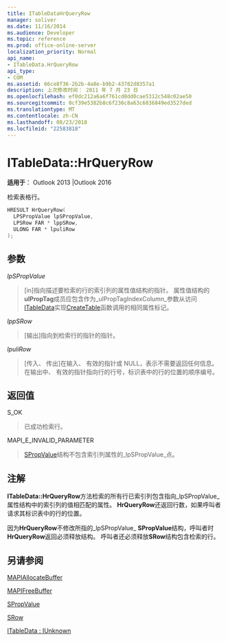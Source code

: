 ```yaml
---
title: ITableDataHrQueryRow
manager: soliver
ms.date: 11/16/2014
ms.audience: Developer
ms.topic: reference
ms.prod: office-online-server
localization_priority: Normal
api_name:
- ITableData.HrQueryRow
api_type:
- COM
ms.assetid: 66ce8f36-2b2b-4a8e-b9b2-43782d8357a1
description: 上次修改时间： 2011 年 7 月 23 日
ms.openlocfilehash: ef0dc212a6a6f761cd8dd0cae5312c548c02ae50
ms.sourcegitcommit: 0cf39e5382b8c6f236c8a63c6036849ed3527ded
ms.translationtype: MT
ms.contentlocale: zh-CN
ms.lasthandoff: 08/23/2018
ms.locfileid: "22583818"
---
```

# <a name="itabledatahrqueryrow"></a>ITableData::HrQueryRow

  
  
**适用于**： Outlook 2013 |Outlook 2016 
  
检索表格行。
  
```cpp
HRESULT HrQueryRow(
  LPSPropValue lpSPropValue,
  LPSRow FAR * lppSRow,
  ULONG FAR * lpuliRow
);
```

## <a name="parameters"></a>参数

 _lpSPropValue_
  
> [in]指向描述要检索的行的索引列的属性值结构的指针。 属性值结构的**ulPropTag**成员应包含作为_ulPropTagIndexColumn_参数从访问[ITableData](itabledataiunknown.md)实现[CreateTable](createtable.md)函数调用的相同属性标记。 
    
 _lppSRow_
  
> [输出]指向到检索行的指针的指针。 
    
 _lpuliRow_
  
> [传入、 传出]在输入、 有效的指针或 NULL，表示不需要返回任何信息。 在输出中、 有效的指针指向行的行号，标识表中的行的位置的顺序编号。
    
## <a name="return-value"></a>返回值

S_OK 
  
> 已成功检索行。
    
MAPI_E_INVALID_PARAMETER 
  
> [SPropValue](spropvalue.md)结构不包含索引列属性的_lpSPropValue_点。 
    
## <a name="remarks"></a>注解

**ITableData::HrQueryRow**方法检索的所有行已索引列包含指向_lpSPropValue_属性结构中的索引列的值相匹配的属性。 **HrQueryRow**还返回行数，如果呼叫者请求其标识表中的行的位置。 
  
因为**HrQueryRow**不修改所指的_lpSPropValue_ **SPropValue**结构，呼叫者时**HrQueryRow**返回必须释放结构。 呼叫者还必须释放**SRow**结构包含检索的行。 
  
## <a name="see-also"></a>另请参阅



[MAPIAllocateBuffer](mapiallocatebuffer.md)
  
[MAPIFreeBuffer](mapifreebuffer.md)
  
[SPropValue](spropvalue.md)
  
[SRow](srow.md)
  
[ITableData : IUnknown](itabledataiunknown.md)

